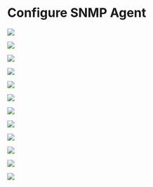 # Configure SNMP Agent

![](https://github.com/JonmarCorpuz/SecondBrain/blob/main/Assets/Add%20Cisco%20Device%20SNMP%20pt1.jpg)

![](https://github.com/JonmarCorpuz/SecondBrain/blob/main/Assets/Add%20Cisco%20Device%20SNMP%20pt2.jpg)

![](https://github.com/JonmarCorpuz/SecondBrain/blob/main/Assets/Add%20Cisco%20Device%20SNMP%20pt3.jpg)

![](https://github.com/JonmarCorpuz/SecondBrain/blob/main/Assets/Add%20Cisco%20Device%20SNMP%20pt4.jpg)

![](https://github.com/JonmarCorpuz/SecondBrain/blob/main/Assets/Add%20Cisco%20Device%20SNMP%20pt5.jpg)

![](https://github.com/JonmarCorpuz/SecondBrain/blob/main/Assets/Add%20Cisco%20Device%20SNMP%20pt6.jpg)

![](https://github.com/JonmarCorpuz/SecondBrain/blob/main/Assets/Add%20Cisco%20Device%20SNMP%20pt7.jpg)

![](https://github.com/JonmarCorpuz/SecondBrain/blob/main/Assets/Add%20Cisco%20Device%20SNMP%20pt8.jpg)

![](https://github.com/JonmarCorpuz/SecondBrain/blob/main/Assets/Add%20Cisco%20Device%20SNMP%20pt9.jpg)

![](https://github.com/JonmarCorpuz/SecondBrain/blob/main/Assets/Add%20Cisco%20Device%20SNMP%20pt10.jpg)

![](https://github.com/JonmarCorpuz/SecondBrain/blob/main/Assets/Add%20Cisco%20Device%20SNMP%20pt11.jpg)

![](https://github.com/JonmarCorpuz/SecondBrain/blob/main/Assets/Add%20Cisco%20Device%20SNMP%20pt12.jpg)

